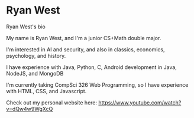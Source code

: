 # Ryan West
Ryan West's bio

My name is Ryan West, and I'm a junior CS+Math double major. 

I'm interested in AI and security, and also in classics, economics, psychology, and history.

I have experience with Java, Python, C, Android development in Java, NodeJS, and MongoDB

I'm currently taking CompSci 326 Web Programming, so I have experience with HTML, CSS, and Javascript.

Check out my personal website here: https://www.youtube.com/watch?v=dQw4w9WgXcQ

